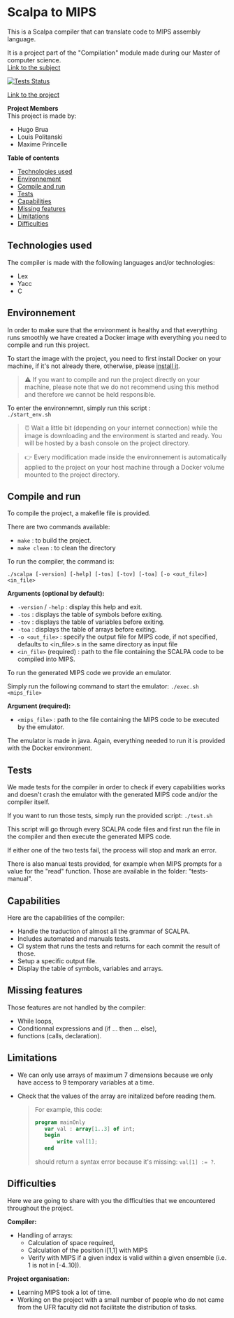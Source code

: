 # Scalpa to MIPS

This is a Scalpa compiler that can translate code to MIPS assembly language.

It is a project part of the "Compilation" module made during our Master of computer science.\
[Link to the subject](Sujet_Compilation.pdf)

[![Tests Status](https://img.shields.io/drone/build/lpolitanski/scalpa-to-mips?label=tests&server=https%3A%2F%2Fdrone.princelle.org)](https://drone.princelle.org/lpolitanski/scalpa-to-mips)

[Link to the project](https://share.princelle.org/scalpa-to-mips)

__Project Members__\
This project is made by:
- Hugo Brua
- Louis Politanski
- Maxime Princelle 

__Table of contents__
- [Technologies used](#technologies-used)
- [Environnement](#environnement)
- [Compile and run](#compile-and-run)
- [Tests](#tests)
- [Capabilities](#capabilities)
- [Missing features](#missing-features)
- [Limitations](#limitations)
- [Difficulties](#difficulties)

## Technologies used

The compiler is made with the following languages and/or technologies:
- Lex
- Yacc
- C

## Environnement

In order to make sure that the environment is healthy and that everything runs smoothly we have created a Docker image with everything you need to compile and run this project. 

To start the image with the project, you need to first install Docker on your machine, if it's not already there, otherwise, please [install it](https://docs.docker.com/get-docker/).

> ⚠️  If you want to compile and run the project directly on your machine, please note that we do not recommend using this method and therefore we cannot be held responsible.

To enter the environnemnt, simply run this script :\
```./start_env.sh```

> ⏰  Wait a little bit (depending on your internet connection) while the image is downloading and the environment is started and ready. You will be hosted by a bash console on the project directory.

> 👉  Every modification made inside the environnement is automatically applied to the project on your host machine through a Docker volume mounted to the project directory.


## Compile and run

To compile the project, a makefile file is provided.

There are two commands available:
- `make` : to build the project.
- `make clean` : to clean the directory

To run the compiler, the command is:

```./scalpa [-version] [-help] [-tos] [-tov] [-toa] [-o <out_file>] <in_file>```

__Arguments (optional by default):__
- `-version` / `-help` : display this help and exit.
- `-tos` : displays the table of symbols before exiting.
- `-tov` : displays the table of variables before exiting.
- `-toa` : displays the table of arrays before exiting.
- `-o <out_file>` : specify the output file for MIPS code, if not specified, defaults to <in_file>.s in the same directory as input file
- `<in_file>` (required) : path to the file containing the SCALPA code to be compiled into MIPS.

To run the generated MIPS code we provide an emulator.

Simply run the following command to start the emulator:
```./exec.sh <mips_file>```

__Argument (required):__
- `<mips_file>` : path to the file containing the MIPS code to be executed by the emulator.

The emulator is made in java. Again, everything needed to run it is provided with the Docker environment.


## Tests

We made tests for the compiler in order to check if every capabilities works and doesn't crash the emulator with the generated MIPS code and/or the compiler itself.

If you want to run those tests, simply run the provided script:
```./test.sh```

This script will go through every SCALPA code files and first run the file in the compiler and then execute the generated MIPS code.

If either one of the two tests fail, the process will stop and mark an error.

There is also manual tests provided, for example when MIPS prompts for a value for the "read" function. Those are available in the folder: "tests-manual". 


## Capabilities

Here are the capabilities of the compiler:

- Handle the traduction of almost all the grammar of SCALPA.
- Includes automated and manuals tests.
- CI system that runs the tests and returns for each commit the result of those.
- Setup a specific output file.
- Display the table of symbols, variables and arrays.


## Missing features

Those features are not handled by the compiler:

- While loops,
- Conditionnal expressions and (if ... then ... else),
- functions (calls, declaration).


## Limitations

- We can only use arrays of maximum 7 dimensions because we only have access to 9 temporary variables at a time. 

- Check that the values of the array are initalized before reading them.

    >For example, this code:
    >```pascal
    >program mainOnly
    >    var val : array[1..3] of int;
    >    begin
    >        write val[1];
    >    end
    >```
    >should return a syntax error because it's missing: ```val[1] := ?```.


## Difficulties

Here we are going to share with you the difficulties that we encountered throughout the project.

__Compiler:__ 

- Handling of arrays:
  - Calculation of space required,
  - Calculation of the position i[1,1] with MIPS
  - Verify with MIPS if a given index is valid within a given ensemble (i.e. 1 is not in [-4..10]).

__Project organisation:__

- Learning MIPS took a lot of time.
- Working on the project with a small number of people who do not came from the UFR faculty did not facilitate the distribution of tasks.
